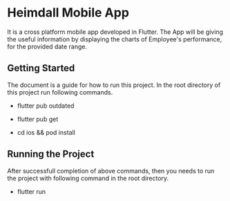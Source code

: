 # Heimdall Mobile App

It is a cross platform mobile app developed in Flutter. The App will be giving the useful information by displaying the charts of Employee's performance, for the provided date range.

## Getting Started

The document is a guide for how to run this project. In the root directory of this project run following commands.

- flutter pub outdated

- flutter pub get

- cd ios && pod install

## Running the Project

After successfull completion of above commands, then you needs to run the project with following command in the root directory.

- flutter run
